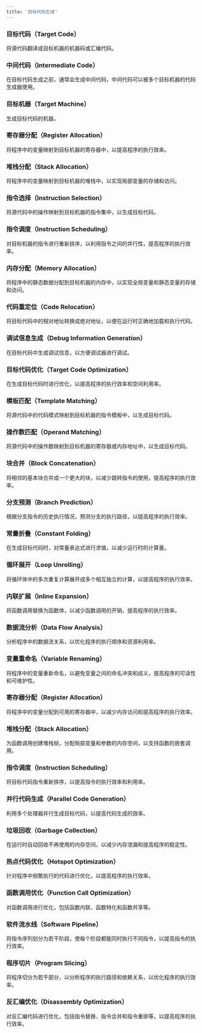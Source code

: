 ```yaml
---
title: '目标代码生成'
---
```


### 目标代码（Target Code）

将源代码翻译成目标机器的机器码或汇编代码。

### 中间代码（Intermediate Code）

在目标代码生成之前，通常会生成中间代码，中间代码可以被多个目标机器的代码生成器使用。

### 目标机器（Target Machine）

生成目标代码的机器。

### 寄存器分配（Register Allocation）

将程序中的变量映射到目标机器的寄存器中，以提高程序的执行效率。

### 堆栈分配（Stack Allocation）

将程序中的变量映射到目标机器的堆栈中，以实现局部变量的存储和访问。

### 指令选择（Instruction Selection）

将源代码中的操作映射到目标机器的指令集中，以生成目标代码。

### 指令调度（Instruction Scheduling）

对目标机器的指令进行重新排序，以利用指令之间的并行性，提高程序的执行效率。

### 内存分配（Memory Allocation）

将程序中的静态数据分配到目标机器的内存中，以实现全局变量和静态变量的存储和访问。

### 代码重定位（Code Relocation）

将目标代码中的相对地址转换成绝对地址，以便在运行时正确地加载和执行代码。

### 调试信息生成（Debug Information Generation）

在目标代码中生成调试信息，以方便调试器进行调试。

### 目标代码优化（Target Code Optimization）

在生成目标代码时进行优化，以提高程序的执行效率和空间利用率。

### 模板匹配（Template Matching）

将源代码中的代码模式映射到目标机器的指令模板中，以生成目标代码。

### 操作数匹配（Operand Matching）

将源代码中的操作数映射到目标机器的寄存器或内存地址中，以生成目标代码。

### 块合并（Block Concatenation）

将相邻的基本块合并成一个更大的块，以减少跳转指令的使用，提高程序的执行效率。

### 分支预测（Branch Prediction）

根据分支指令的历史执行情况，预测分支的执行路径，以提高程序的执行效率。

### 常量折叠（Constant Folding）

在生成目标代码时，对常量表达式进行求值，以减少运行时的计算量。

### 循环展开（Loop Unrolling）

将循环体中的多次重复计算展开成多个相互独立的计算，以提高程序的执行效率。

### 内联扩展（Inline Expansion）

将函数调用替换为函数体，以减少函数调用的开销，提高程序的执行效率。

### 数据流分析（Data Flow Analysis）

分析程序中的数据流关系，以优化程序的执行顺序和资源利用率。

### 变量重命名（Variable Renaming）

将程序中的变量重新命名，以避免变量之间的命名冲突和歧义，提高程序的可读性和可维护性。

### 寄存器分配（Register Allocation）

将程序中的变量分配到可用的寄存器中，以减少内存访问和提高程序的执行效率。

### 堆栈分配（Stack Allocation）

为函数调用创建堆栈帧，分配局部变量和参数的内存空间，以支持函数的嵌套调用。

### 指令调度（Instruction Scheduling）

将目标代码指令重新排序，以提高指令的执行效率和利用率。

### 并行代码生成（Parallel Code Generation）

利用多个处理器并行生成目标代码，以提高代码生成的效率。

### 垃圾回收（Garbage Collection）

在运行时自动回收不再使用的内存空间，以减少内存泄漏和提高程序的稳定性。

### 热点代码优化（Hotspot Optimization）

针对程序中频繁执行的代码进行优化，以提高程序的执行效率。

### 函数调用优化（Function Call Optimization）

对函数调用进行优化，包括函数内联、函数特化和函数共享等。

### 软件流水线（Software Pipeline）

将指令序列划分为若干阶段，使每个阶段都能同时执行不同指令，以提高指令的执行效率。

### 程序切片（Program Slicing）

将程序切分为若干部分，以分析程序的执行路径和依赖关系，以优化程序的执行效率。

### 反汇编优化（Disassembly Optimization）

对反汇编代码进行优化，包括指令替换、指令合并和指令重排等，以提高程序的执行效率。